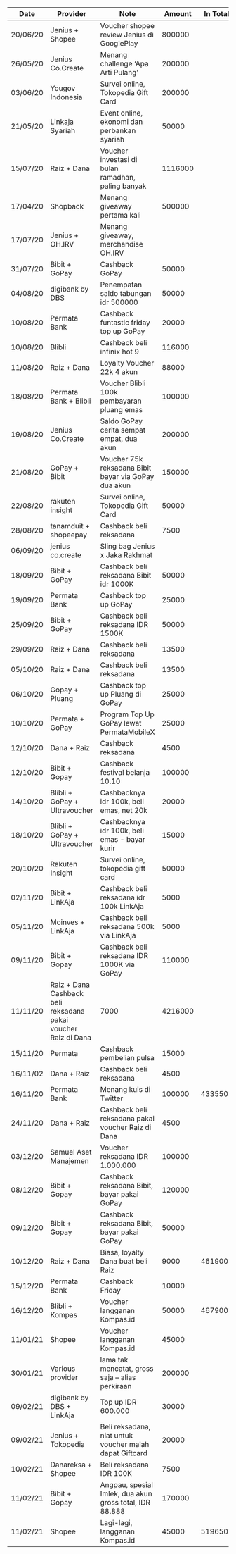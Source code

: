 | Date | Provider | Note | Amount | In Total |
|------|----------|------|--------|----------|	
| 20/06/20 |	Jenius + Shopee |	Voucher shopee review Jenius di GooglePlay|	800000 |
| 26/05/20 | Jenius Co.Create |	Menang challenge ‘Apa Arti Pulang’ |	200000 |
| 03/06/20 |	Yougov Indonesia |	Survei online, Tokopedia Gift Card | 200000	|
| 21/05/20 |	Linkaja Syariah |	Event online, ekonomi dan perbankan syariah |	50000 |
| 15/07/20 |	Raiz + Dana |	Voucher investasi di bulan ramadhan, paling banyak |	1116000	|
| 17/04/20 |	Shopback |	Menang giveaway pertama kali |	500000 |	
| 17/07/20 |	Jenius + OH.IRV |	Menang giveaway, merchandise OH.IRV | |		
| 31/07/20 |	Bibit + GoPay |	Cashback GoPay |	50000	|
| 04/08/20 |	digibank by DBS |	Penempatan saldo tabungan idr 500000 | 50000 |	
| 10/08/20 |	Permata Bank |	Cashback funtastic friday top up GoPay |	20000 |	
| 10/08/20 |	Blibli |	Cashback beli infinix hot 9 |	116000 |	
| 11/08/20 |	Raiz + Dana | Loyalty	Voucher 22k 4 akun |	88000	|
| 18/08/20 |	Permata Bank + Blibli	| Voucher Blibli 100k pembayaran pluang emas |	100000 |	
| 19/08/20 |	Jenius Co.Create |	Saldo GoPay cerita sempat empat, dua akun	| 200000	|
| 21/08/20 |	GoPay + Bibit |	Voucher 75k reksadana Bibit bayar via GoPay dua akun |	150000|	
| 22/08/20 |	rakuten insight |	Survei online, Tokopedia Gift Card |	50000 |	
| 28/08/20 |	tanamduit + shopeepay |	Cashback beli reksadana	| 7500 |	
| 06/09/20 |	jenius co.create |	Sling bag Jenius x Jaka Rakhmat	| |	
| 18/09/20 |	Bibit + GoPay |	Cashback beli reksadana Bibit idr 1000K|	50000	|
| 19/09/20 |	Permata Bank |	Cashback top up GoPay |	25000 |	
| 25/09/20 |	Bibit + GoPay |	Cashback beli reksadana IDR 1500K |	50000 |	
| 29/09/20 |	Raiz + Dana |	Cashback beli reksadana |	13500 |	
| 05/10/20 |	Raiz + Dana |	Cashback beli reksadana |	13500 |
| 06/10/20 |	Gopay + Pluang |	Cashback top up Pluang di GoPay |	25000	|
| 10/10/20 |	Permata + GoPay |	Program Top Up GoPay lewat PermataMobileX |	25000	|
| 12/10/20 |	Dana + Raiz |	Cashback reksadana |	4500 |	
| 12/10/20 |	Bibit + Gopay	| Cashback festival belanja 10.10 |	100000 |	
| 14/10/20 |	Blibli + GoPay + Ultravoucher |	Cashbacknya idr 100k, beli emas, net 20k |	20000 |	
| 18/10/20 |	Blibli + GoPay + Ultravoucher |	Cashbacknya idr 100k, beli emas - bayar kurir |	15000 |	
| 20/10/20 |	Rakuten Insight |	Survei online, tokopedia gift card |	50000 |	
| 02/11/20 |	Bibit + LinkAja |	Cashback beli reksadana idr 100k LinkAja |	5000 |	
| 05/11/20 |	Moinves + LinkAja |	Cashback beli reksadana 500k via LinkAja |	5000	|
| 09/11/20 |	Bibit + Gopay |	Cashback beli reksadana IDR 1000K via GoPay |	110000 |	
| 11/11/20 |	Raiz + Dana	Cashback beli reksadana pakai voucher Raiz di Dana |	7000 |	4216000 |
| 15/11/20 |	Permata |	Cashback pembelian pulsa |	15000 |	
| 16/11/02 |	Dana + Raiz |	Cashback beli reksadana |	4500 |	
| 16/11/20 |	Permata Bank |	Menang kuis di Twitter |	100000 | 	4335500
| 24/11/20 |	Dana + Raiz |	Cashback beli reksadana pakai voucher Raiz di Dana |	4500	|
| 03/12/20 |	Samuel Aset Manajemen |	Voucher reksadana IDR 1.000.000 |	100000	|
| 08/12/20 |	Bibit + Gopay |	Cashback reksadana Bibit, bayar pakai GoPay |	120000	|
| 09/12/20 |	Bibit + Gopay |	Cashback reksadana Bibit, bayar pakai GoPay |	50000	|
| 10/12/20 |	Raiz + Dana |	Biasa, loyalty Dana buat beli Raiz |	9000 |	4619000 |
| 15/12/20 |	Permata Bank |	Cashback Friday |	10000	 |
| 16/12/20 |	Blibli + Kompas |	Voucher langganan Kompas.id |	50000 |	4679000 |
| 11/01/21 |	Shopee |	Voucher langganan Kompas.id |	45000	|
| 30/01/21 |	Various provider | lama tak mencatat, gross saja – alias perkiraan | 200000 |	
| 09/02/21 |	digibank by DBS + LinkAja |	Top up IDR 600.000	| 30000	|
| 09/02/21 |	Jenius + Tokopedia |	Beli reksadana, niat untuk voucher malah dapat Giftcard | 20000 |	
| 10/02/21 |	Danareksa + Shopee |	Beli reksadana IDR 100K |	7500 |	
| 11/02/21 |	Bibit + Gopay |	Angpau, spesial Imlek, dua akun gross total, IDR 88.888 | 170000	|
| 11/02/21 |	Shopee |	Lagi-lagi, langganan Kompas.id |	45000	| 5196500 |

